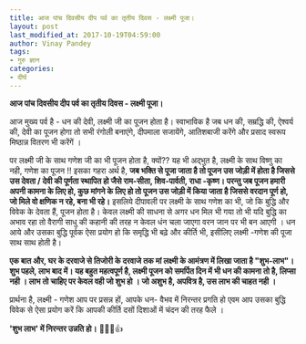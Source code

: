 ```yaml
---
title: आज पांच दिवसीय दीप पर्व का तृतीय दिवस - लक्ष्मी पूजा।
layout: post
last_modified_at: 2017-10-19T04:59:00
author: Vinay Pandey
tags:
- गुरु ज्ञान
categories:
- दीर्घ
---
```

**आज पांच दिवसीय दीप पर्व का तृतीय दिवस - लक्ष्मी पूजा।**

आज मुख्य पर्व है - धन की देवी, लक्ष्मी जी का पूजन होता है।
 स्वाभाविक है जब धन की, सम्रद्धि की, ऐश्वर्य की, देवी का पूजन होगा तो सभी रंगोली बनाएंगे, दीपमाला सजायेंगे, आतिशबाजी करेंगे और प्रसाद स्वरूप मिष्ठान्न वितरण भी करेंगें ।

पर लक्ष्मी जी के साथ गणेश जी का भी पूजन होता है, क्यों?? यह भी अद्भुत है, लक्ष्मी के साथ विष्णु का नही, गणेश का पूजन !! इसका गहरा अर्थ है, **जब भक्ति से पूजा जाता है तो पूजन उस जोड़ी में होता है जिससे उस देवता / देवी की पूर्णता स्थापित हो  जैसे राम-सीता, शिव-पार्वती, राधा -कृष्ण। परन्तु जब पूजन हमारी अपनी कामना के लिए हो, कुछ मांगने के लिए हो तो पूजन उस जोड़ी में किया जाता है जिससे वरदान पूर्ण हो, जो मिले वो क्षणिक न रहे, बना भी रहे।** इसलिये दीपावली पर लक्ष्मी के साथ गणेश का भी, जो कि बुद्धि और विवेक के देवता हैं, पूजन होता है। केवल लक्ष्मी की साधना से अगर धन मिल भी गया तो भी यदि बुद्धि का अभाव रहा तो वैरागी साधु की कहानी की तरह न केवल धंन चला जाएगा वरन जान पर भी बन आएगी । धन आये और उसका बुद्धि पूर्वक ऐसा प्रयोग हो कि समृद्धि भी बढ़े और कीर्ति भी, इसीलिए लक्ष्मी -गणेश की पूजा साथ साथ होती है।

**एक बात और, घर के दरवाजे से तिजोरी के दरवाजे तक मां लक्ष्मी के आमंत्रण में लिखा जाता है "शुभ-लाभ"। शुभ पहले, लाभ बाद में। यह बहुत महत्वपूर्ण है, लक्ष्मी पूजन को समर्पित दिन में भी धन की कामना तो है, लिप्सा नही । लाभ तो चाहिए पर केवल वही जो शुभ हो ।  जो अशुभ है, अपवित्र है, उस लाभ की चाहत नही ।**

प्रार्थना है, 
लक्ष्मी - गणेश आप पर प्रसन्न हों,
आपके धन- वैभव में निरन्तर प्रगति हो एवम आप उसका बुद्धि विवेक से ऐसा प्रयोग करें कि आपकी कीर्ति दसों दिशाओं में चंदन की तरह फैले ।

**'शुभ लाभ' में निरन्तर उन्नति हो।**
🙏🌷🌷👍


